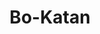 ---
title: "Bo-Katan"
id: "BoKatan"
image: "/images/star_wars/BoKatan.jpg"
link: "https://square.link/u/IXPN5kjj"
price: "$5.00"
description: "BO-KATAN VINYL STICKER | 3\""
---